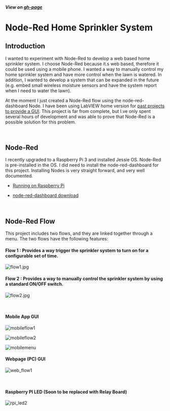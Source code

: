 
##### View on [gh-page](https://odelayio.github.io/Node-Red-Sprinkler-System/)


# Node-Red Home Sprinkler System 


## Introduction

I wanted to experiment with Node-Red to develop a web based home sprinkler system.  I choose Node-Red because it.s web based, therefore it could be used using a mobile phone.  I wanted a way to manually control my home sprinkler system and have more control when the lawn is watered.  In addition, I wanted to develop a system that can be expanded in the future (e.g. embed small wireless moisture sensors and have the system report when I need to water the lawn).  

At the moment I just created a Node-Red flow using the node-red-dashboard Node.  I have been using LabVIEW home version for [past projects to provide a GUI](http://odelayio.github.io/panStamp-IoT-Evaluation/).  This project is far from complete, but I.ve only spent several hours of development and was able to prove that Node-Red is a possible solution for this problem.

<br>


## Node-Red 
I recently upgraded to a Raspberry Pi 3 and installed Jessie OS.  Node-Red is pre-installed in the OS.  I did need to install the node-red-dashboard for this project.  Installing Nodes is very straight forward, and very well documented.

- [Running on Raspberry Pi](http://nodered.org/docs/hardware/raspberrypi)

- [node-red-dashboard download]( http://flows.nodered.org/node/node-red-dashboard)


<br>

## Node-Red Flow

This project includes two flows, and they are linked together through a menu.  The two flows have the following features:

#### Flow 1 : Provides a way trigger the sprinkler system to turn on for a configurable set of time.  
![flow1.jpg](http://odelay.io/projects/Sprinkler/flow1.jpg)

#### Flow 2 : Provides a way to manually control the sprinkler system by using a standard ON/OFF switch.
![flow2.jpg](http://odelay.io/projects/Sprinkler/flow1.jpg)

<br>


#### Mobile App GUI

![mobileflow1](http://odelay.io/projects/Sprinkler/mobile_flow1.png)

![mobileflow2](http://odelay.io/projects/Sprinkler/mobile_flow2.png)

![mobilemenu](http://odelay.io/projects/Sprinkler/mobile_menu.png)
<br>

#### Webpage (PC) GUI


![web_flow1](http://odelay.io/projects/Sprinkler/web_flow1.jpg)

<br>


#### Raspberry PI LED (Soon to be replaced with Relay Board)

![rpi_led2](http://odelay.io/projects/Sprinkler/rpi_led2.jpg)



